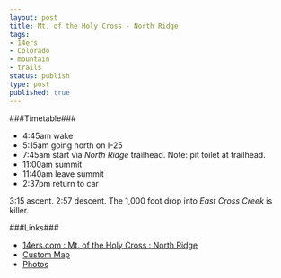 ```yaml
---
layout: post
title: Mt. of the Holy Cross - North Ridge
tags:
- 14ers
- Colorado
- mountain
- trails
status: publish
type: post
published: true
---
```

###Timetable###
- 4:45am wake
- 5:15am going north on I-25
- 7:45am start via _North Ridge_ trailhead. Note: pit toilet at trailhead.
- 11:00am summit
- 11:40am leave summit
- 2:37pm return to car

3:15 ascent. 2:57 descent.
The 1,000 foot drop into _East Cross Creek_ is killer.

###Links###
- [14ers.com : Mt. of the Holy Cross : North Ridge](http://www.14ers.com/routemain.php?route=holy1&peak=Mt.+of+the+Holy+Cross)
- [Custom Map](http://maps.google.com/maps/ms?ie=UTF&msa=0&msid=201743294288417288391.0004e4a05555414add58b)
- [Photos](https://www.dropbox.com/sc/i2c2x42f5wmkmzc/EjaV4hl9rS)
